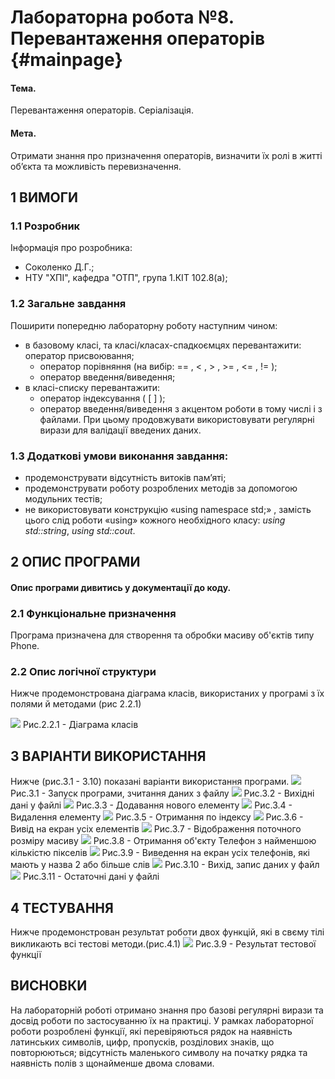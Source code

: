 ﻿# Лабораторна робота №8. Перевантаження операторів {#mainpage}

#### Тема. 
Перевантаження операторів. Серіалізація.
#### Мета. 
Отримати знання про призначення операторів, визначити їх
ролі в житті об’єкта та можливість перевизначення.

## 1 ВИМОГИ
### 1.1 Розробник
Інформація про розробника:
- Соколенко Д.Г.;
- НТУ "ХПІ", кафедра "ОТП", група 1.КІТ 102.8(а);
### 1.2 Загальне завдання
Поширити попередню лабораторну роботу
наступним чином:
- в базовому класі, та класі/класах-спадкоємцях перевантажити:
 оператор присвоювання;
  - оператор порівняння (на вибір: == , < , > , >= , <= , != );
  - оператор введення/виведення;
- в класі-списку перевантажити:
  - оператор індексування ( [ ] );
  - оператор введення/виведення з акцентом роботи в тому числі і
з файлами. При цьому продовжувати використовувати
регулярні вирази для валідації введених даних.

### 1.3 Додаткові умови виконання завдання:
- продемонструвати відсутність витоків пам’яті;
- продемонструвати роботу розроблених методів за допомогою
модульних тестів;
- не використовувати конструкцію «using namespace std;» , замість
цього слід роботи «using» кожного необхідного класу: _using std::string_,
_using std::cout_.

## 2 ОПИС ПРОГРАМИ

#### Опис програми дивитись у документації до коду.

### 2.1 Функціональне призначення
Програма призначена для створення та обробки масиву об'єктів типу Phone.

### 2.2 Опис логічної структури
Нижче продемонстрована діаграма класів, використаних у програмі з їх 
полями й методами (рис 2.2.1)

![](https://raw.githubusercontent.com/cpp-khpi/kit1028a/master/sokolenko-dmytro/doc/sokolenko08/images/13-%20Class%20diagram.jpg)
Рис.2.2.1 - Діаграма класів

## 3 ВАРІАНТИ ВИКОРИСТАННЯ

Нижче (рис.3.1 - 3.10) показані варіанти використання програми.
![](https://raw.githubusercontent.com/cpp-khpi/kit1028a/master/sokolenko-dmytro/doc/sokolenko04/images/1%20-%20Read%20data%20from%20file.jpg)
Рис.3.1 - Запуск програми, зчитання даних з файлу
![](https://raw.githubusercontent.com/cpp-khpi/kit1028a/master/sokolenko-dmytro/doc/sokolenko04/images/2%20-%20Source%20data%20in%20file.jpg)
Рис.3.2 - Вихідні дані у файлі
![](https://raw.githubusercontent.com/cpp-khpi/kit1028a/master/sokolenko-dmytro/doc/sokolenko04/images/3%20-%20Add%20element.jpg)
Рис.3.3 - Додавання нового елементу
![](https://raw.githubusercontent.com/cpp-khpi/kit1028a/master/sokolenko-dmytro/doc/sokolenko04/images/4%20-%20Delete%20element.jpg)
Рис.3.4 - Видалення елементу
![](https://raw.githubusercontent.com/cpp-khpi/kit1028a/master/sokolenko-dmytro/doc/sokolenko04/images/5%20-%20Get%20by%20index.jpg)
Рис.3.5 - Отримання по індексу
![](https://raw.githubusercontent.com/cpp-khpi/kit1028a/master/sokolenko-dmytro/doc/sokolenko04/images/6%20-%20Show%20All.jpg)
Рис.3.6 - Вивід на екран усіх елементів
![](https://raw.githubusercontent.com/cpp-khpi/kit1028a/master/sokolenko-dmytro/doc/sokolenko04/images/7%20-%20Display%20size.jpg)
Рис.3.7 - Відображення поточного розміру масиву
![](https://raw.githubusercontent.com/cpp-khpi/kit1028a/master/sokolenko-dmytro/doc/sokolenko04/images/8%20-%20Smallest%20Resolution%20Phone.jpg)
Рис.3.8 - Отримання об'єкту Телефон з найменшою кількістю пікселів
![](https://raw.githubusercontent.com/cpp-khpi/kit1028a/master/sokolenko-dmytro/doc/sokolenko04/images/9%20-%20Phones%20with%20two%20or%20more%20words.jpg)
Рис.3.9 - Виведення на екран усіх телефонів, які мають у назва 2 або більше слів
![](https://raw.githubusercontent.com/cpp-khpi/kit1028a/master/sokolenko-dmytro/doc/sokolenko04/images/10%20-%20Exit%2C%20write%20data%20to%20file.jpg)
Рис.3.10 - Вихід, запис даних у файл
![](https://raw.githubusercontent.com/cpp-khpi/kit1028a/master/sokolenko-dmytro/doc/sokolenko04/images/11%20-%20Result%20data%20in%20file.jpg)
Рис.3.11 - Остаточні дані у файлі

## 4 ТЕСТУВАННЯ
Нижче продемонстрован результат роботи двох функцій, які в свєму тілі викликають всі тестові методи.(рис.4.1)
![](https://raw.githubusercontent.com/cpp-khpi/kit1028a/master/sokolenko-dmytro/doc/sokolenko04/images/12%20-%20Test%20all.jpg)
Рис.3.9 - Результат тестової функції

## ВИСНОВКИ

На лабораторній роботі отримано знання про базові регулярні вирази та досвід роботи
по застосуванню їх на практиці. У рамках лабораторної роботи розроблені функції, які перевіряються
рядок на наявність латинських символів, цифр, пропусків, розділових знаків, що повторюються; 
відсутність маленького символу на початку рядка та наявність полів з щонайменше двома словами.